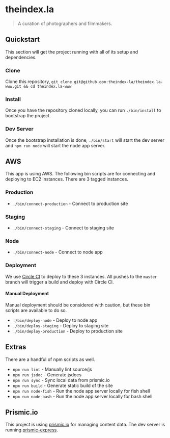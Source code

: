 theindex.la
===========

> A curation of photographers and filmmakers.



## Quickstart
This section will get the project running with all of its setup and dependencies.

### Clone
Clone this repository, `git clone git@github.com:theindex-la/theindex.la-www.git && cd theindex.la-www`

### Install
Once you have the repository cloned locally, you can run `./bin/install` to bootstrap the project.

### Dev Server
Once the bootstrap installation is done, `./bin/start` will start the dev server and `npm run node` will start the node app server.



## AWS
This app is using AWS. The following bin scripts are for connecting and deploying to EC2 instances. There are 3 tagged instances.

### Production
* `./bin/connect-production` - Connect to production site

### Staging
* `./bin/connect-staging` - Connect to staging site

### Node
* `./bin/connect-node` - Connect to node app

### Deployment
We use [Circle CI](https://circleci.com/gh/theindex-la/theindex.la-www) to deploy to these 3 instances. All pushes to the `master` branch will trigger a build and deploy with Circle CI.

#### Manual Deployment
Manual deployment should be considered with caution, but these bin scripts are available to do so.

* `./bin/deploy-node` - Deploy to node app
* `./bin/deploy-staging` - Deploy to staging site
* `./bin/deploy-production` - Deploy to production site



## Extras
There are a handful of npm scripts as well.

* `npm run lint` - Manually lint source/js
* `npm run jsdoc` - Generate jsdocs
* `npm run sync` - Sync local data from prismic.io
* `npm run build` - Generate static build of the site
* `npm run node-fish` - Run the node app server locally for fish shell
* `npm run node-bash` - Run the node app server locally for bash shell



## Prismic.io
This project is using [prismic.io](https://prismic.io) for managing content data. The dev server is running [prismic-express](https://github.com/kitajchuk/prismic-express).
